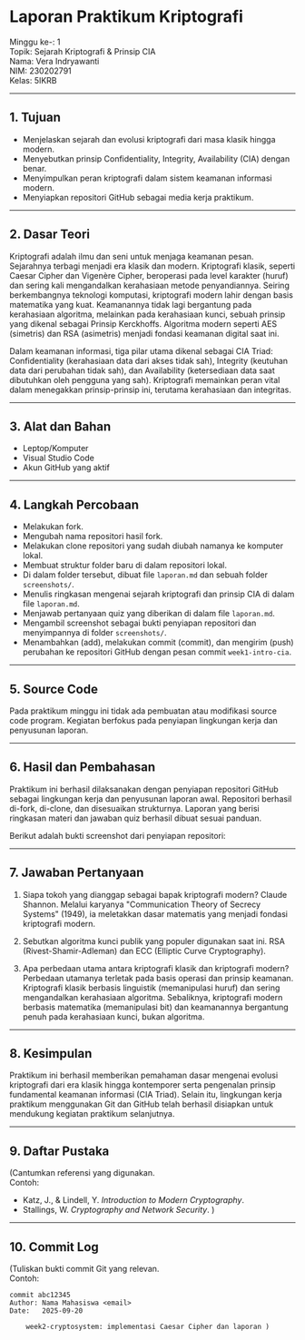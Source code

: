# Laporan Praktikum Kriptografi
Minggu ke-: 1  
Topik: Sejarah Kriptografi & Prinsip CIA  
Nama: Vera Indryawanti  
NIM: 230202791  
Kelas: 5IKRB 

---

## 1. Tujuan
- Menjelaskan sejarah dan evolusi kriptografi dari masa klasik hingga modern.
- Menyebutkan prinsip Confidentiality, Integrity, Availability (CIA) dengan benar.
- Menyimpulkan peran kriptografi dalam sistem keamanan informasi modern.
- Menyiapkan repositori GitHub sebagai media kerja praktikum.

---

## 2. Dasar Teori
Kriptografi adalah ilmu dan seni untuk menjaga keamanan pesan. Sejarahnya terbagi menjadi era klasik dan modern. Kriptografi klasik, seperti Caesar Cipher dan Vigenère Cipher, beroperasi pada level karakter (huruf) dan sering kali mengandalkan kerahasiaan metode penyandiannya. Seiring berkembangnya teknologi komputasi, kriptografi modern lahir dengan basis matematika yang kuat. Keamanannya tidak lagi bergantung pada kerahasiaan algoritma, melainkan pada kerahasiaan kunci, sebuah prinsip yang dikenal sebagai Prinsip Kerckhoffs. Algoritma modern seperti AES (simetris) dan RSA (asimetris) menjadi fondasi keamanan digital saat ini.

Dalam keamanan informasi, tiga pilar utama dikenal sebagai CIA Triad: Confidentiality (kerahasiaan data dari akses tidak sah), Integrity (keutuhan data dari perubahan tidak sah), dan Availability (ketersediaan data saat dibutuhkan oleh pengguna yang sah). Kriptografi memainkan peran vital dalam menegakkan prinsip-prinsip ini, terutama kerahasiaan dan integritas.

---

## 3. Alat dan Bahan
- Leptop/Komputer
- Visual Studio Code
- Akun GitHub yang aktif

---

## 4. Langkah Percobaan
- Melakukan fork. 
- Mengubah nama repositori hasil fork.
- Melakukan clone repositori yang sudah diubah namanya ke komputer lokal.
- Membuat struktur folder baru di dalam repositori lokal.
- Di dalam folder tersebut, dibuat file `laporan.md` dan sebuah folder `screenshots/`.
- Menulis ringkasan mengenai sejarah kriptografi dan prinsip CIA di dalam file `laporan.md`.
- Menjawab pertanyaan quiz yang diberikan di dalam file `laporan.md`.
- Mengambil screenshot sebagai bukti penyiapan repositori dan menyimpannya di folder `screenshots/`.
- Menambahkan (add), melakukan commit (commit), dan mengirim (push) perubahan ke repositori GitHub dengan pesan commit `week1-intro-cia`.

---

## 5. Source Code
Pada praktikum minggu ini tidak ada pembuatan atau modifikasi source code program. Kegiatan berfokus pada penyiapan lingkungan kerja dan penyusunan laporan.

---

## 6. Hasil dan Pembahasan
Praktikum ini berhasil dilaksanakan dengan penyiapan repositori GitHub sebagai lingkungan kerja dan penyusunan laporan awal. Repositori berhasil di-fork, di-clone, dan disesuaikan strukturnya. Laporan yang berisi ringkasan materi dan jawaban quiz berhasil dibuat sesuai panduan.

Berikut adalah bukti screenshot dari penyiapan repositori:

---

## 7. Jawaban Pertanyaan
1. Siapa tokoh yang dianggap sebagai bapak kriptografi modern?
Claude Shannon. Melalui karyanya "Communication Theory of Secrecy Systems" (1949), ia meletakkan dasar matematis yang menjadi fondasi kriptografi modern.

2. Sebutkan algoritma kunci publik yang populer digunakan saat ini.
RSA (Rivest-Shamir-Adleman) dan ECC (Elliptic Curve Cryptography).

3. Apa perbedaan utama antara kriptografi klasik dan kriptografi modern?
Perbedaan utamanya terletak pada basis operasi dan prinsip keamanan. Kriptografi klasik berbasis linguistik (memanipulasi huruf) dan sering mengandalkan kerahasiaan algoritma. Sebaliknya, kriptografi modern berbasis matematika (memanipulasi bit) dan keamanannya bergantung penuh pada kerahasiaan kunci, bukan algoritma.
---

## 8. Kesimpulan
Praktikum ini berhasil memberikan pemahaman dasar mengenai evolusi kriptografi dari era klasik hingga kontemporer serta pengenalan prinsip fundamental keamanan informasi (CIA Triad). Selain itu, lingkungan kerja praktikum menggunakan Git dan GitHub telah berhasil disiapkan untuk mendukung kegiatan praktikum selanjutnya.

---

## 9. Daftar Pustaka
(Cantumkan referensi yang digunakan.  
Contoh:  
- Katz, J., & Lindell, Y. *Introduction to Modern Cryptography*.  
- Stallings, W. *Cryptography and Network Security*.  )

---

## 10. Commit Log
(Tuliskan bukti commit Git yang relevan.  
Contoh:
```
commit abc12345
Author: Nama Mahasiswa <email>
Date:   2025-09-20

    week2-cryptosystem: implementasi Caesar Cipher dan laporan )
```

